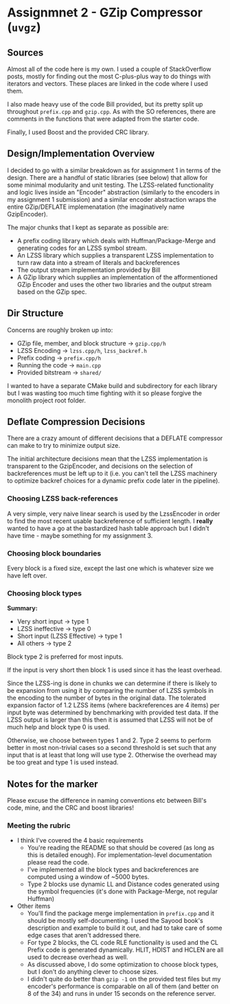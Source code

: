 # Assignmnet 2 - GZip Compressor (`uvgz`)

## Sources
Almost all of the code here is my own. I used a couple of StackOverflow posts, mostly for finding out the most 
C-plus-plus way to do things with iterators and vectors. These places are linked in the code where I used them.

I also made heavy use of the code Bill provided, but its pretty split up throughout `prefix.cpp` and `gzip.cpp`. 
As with the SO references, there are comments in the functions that were adapted from the starter code.

Finally, I used Boost and the provided CRC library.

## Design/Implementation Overview
I decided to go with a similar breakdown as for assignment 1 in terms of the design.
There are a handful of static libraries (see below) that allow for some minimal modularity and unit testing.
The LZSS-related functionality and logic lives inside an "Encoder" abstraction (similarly to the encoders in my 
assignment 1 submission) and a similar encoder abstraction wraps the entire GZip/DEFLATE implemenatation (the 
imaginatively name GzipEncoder).

The major chunks that I kept as separate as possible are:
* A prefix coding library which deals with Huffman/Package-Merge and generating codes for an LZSS symbol stream.
* An LZSS library which supplies a transparent LZSS implementation to turn raw data into a stream of literals and 
backreferences
* The output stream implementation provided by Bill
* A GZip library which supplies an implementation of the afformentioned GZip Encoder and uses the other two libraries
and the output stream based on the GZip spec.

## Dir Structure
Concerns are roughly broken up into:
* GZip file, member, and block structure -> `gzip.cpp/h`
* LZSS Encoding -> `lzss.cpp/h`, `lzss_backref.h`
* Prefix coding -> `prefix.cpp/h`
* Running the code -> `main.cpp`
* Provided bitstream -> `shared/`

I wanted to have a separate CMake build and subdirectory for each library but I was wasting too much time fighting with
it so please forgive the monolith project root folder.

## Deflate Compression Decisions
There are a crazy amount of different decisions that a DEFLATE compressor can make to try to minimize output size.

The initial architecture decisions mean that the LZSS implementation is transparent to the GzipEncoder, and decisions on
the selection of backreferences must be left up to it (i.e. you can't tell the LZSS machinery to optimize backref 
choices for a dynamic prefix code later in the pipeline).

### Choosing LZSS back-references
A very simple, very naive linear search is used by the LzssEncoder in order to find the most recent usable backreference
of sufficient length. I __really__ wanted to have a go at the bastardized hash table approach but I didn't have time - 
maybe something for my assignment 3.

### Choosing block boundaries
Every block is a fixed size, except the last one which is whatever size we have left over.

### Choosing block types
__Summary:__
* Very short input -> type 1
* LZSS ineffective -> type 0
* Short input (LZSS Effective) -> type 1
* All others -> type 2

Block type 2 is preferred for most inputs.

If the input is very short then block 1 is used since it has the least overhead.

Since the LZSS-ing is done in chunks we can determine if there is likely to be expansion from using it by comparing the 
number of LZSS symbols in the encoding to the number of bytes in the original data. The tolerated expansion factor of 
1.2 LZSS items (where backreferences are 4 items) per input byte was determined by benchmarking with provided test data. 
If the LZSS output is larger than this then it is assumed that LZSS will not be of much help and block type 0 is used.

Otherwise, we choose between types 1 and 2. Type 2 seems to perform better in most non-trivial cases so a second 
threshold is set such that any input that is at least that long will use type 2. Otherwise the overhead may be too great 
and type 1 is used instead.

## Notes for the marker
Please excuse the difference in naming conventions etc between Bill's code, mine, and the CRC and boost libraries! 

### Meeting the rubric
* I think I've covered the 4 basic requirements
    * You're reading the README so that should be covered (as long as this is detailed enough). For implementation-level 
    documentation please read the code. 
    * I've implemented all the block types and backreferences are computed using a window of ~5000 bytes.
    * Type 2 blocks use dynamic LL and Distance codes generated using the symbol frequencies (it's done with 
    Package-Merge, not regular Huffman)
* Other items
    * You'll find the package merge implementation in `prefix.cpp` and it should be mostly self-documenting. I used the 
    Sayood book's description and example to build it out, and had to take care of some edge cases that aren't addressed
    there.
    * For type 2 blocks, the CL code RLE functionality is used and the CL Prefix code is generated dynamically. HLIT, 
    HDIST and HCLEN are all used to decrease overhead as well.
    * As discussed above, I do some optimization to choose block types, but I don't do anything clever to choose sizes.
    * I didn't quite do better than `gzip -1` on the provided test files but my encoder's performance is comparable on 
    all of them (and better on 8 of the 34) and runs in under 15 seconds on the reference server.

